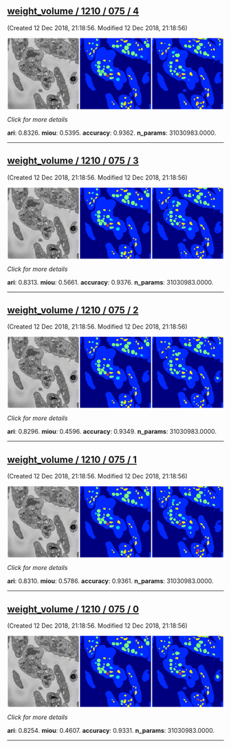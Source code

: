 <div class="thumbnail"><a href="4"><h2>weight_volume / 1210 / 075 / 4</h2></a><p>(Created 12 Dec 2018, 21:18:56. Modified 12 Dec 2018, 21:18:56)
</p><a href="4"><img src="4/media/summary.png" align="center"></a><p>
<i>Click for more details</i>
</p></div>

**ari**: 0.8326. **miou**: 0.5395. **accuracy**: 0.9362. **n_params**: 31030983.0000. 

---

<div class="thumbnail"><a href="3"><h2>weight_volume / 1210 / 075 / 3</h2></a><p>(Created 12 Dec 2018, 21:18:56. Modified 12 Dec 2018, 21:18:56)
</p><a href="3"><img src="3/media/summary.png" align="center"></a><p>
<i>Click for more details</i>
</p></div>

**ari**: 0.8313. **miou**: 0.5661. **accuracy**: 0.9376. **n_params**: 31030983.0000. 

---

<div class="thumbnail"><a href="2"><h2>weight_volume / 1210 / 075 / 2</h2></a><p>(Created 12 Dec 2018, 21:18:56. Modified 12 Dec 2018, 21:18:56)
</p><a href="2"><img src="2/media/summary.png" align="center"></a><p>
<i>Click for more details</i>
</p></div>

**ari**: 0.8296. **miou**: 0.4596. **accuracy**: 0.9349. **n_params**: 31030983.0000. 

---

<div class="thumbnail"><a href="1"><h2>weight_volume / 1210 / 075 / 1</h2></a><p>(Created 12 Dec 2018, 21:18:56. Modified 12 Dec 2018, 21:18:56)
</p><a href="1"><img src="1/media/summary.png" align="center"></a><p>
<i>Click for more details</i>
</p></div>

**ari**: 0.8310. **miou**: 0.5786. **accuracy**: 0.9361. **n_params**: 31030983.0000. 

---

<div class="thumbnail"><a href="0"><h2>weight_volume / 1210 / 075 / 0</h2></a><p>(Created 12 Dec 2018, 21:18:56. Modified 12 Dec 2018, 21:18:56)
</p><a href="0"><img src="0/media/summary.png" align="center"></a><p>
<i>Click for more details</i>
</p></div>

**ari**: 0.8254. **miou**: 0.4607. **accuracy**: 0.9331. **n_params**: 31030983.0000. 

---